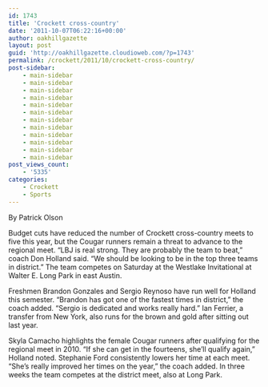 ```yaml
---
id: 1743
title: 'Crockett cross-country'
date: '2011-10-07T06:22:16+00:00'
author: oakhillgazette
layout: post
guid: 'http://oakhillgazette.cloudioweb.com/?p=1743'
permalink: /crockett/2011/10/crockett-cross-country/
post-sidebar:
    - main-sidebar
    - main-sidebar
    - main-sidebar
    - main-sidebar
    - main-sidebar
    - main-sidebar
    - main-sidebar
    - main-sidebar
    - main-sidebar
    - main-sidebar
    - main-sidebar
    - main-sidebar
post_views_count:
    - '5335'
categories:
    - Crockett
    - Sports
---
```


By Patrick Olson

Budget cuts have reduced the number of Crockett cross-country meets to five this year, but the Cougar runners remain a threat to advance to the regional meet. “LBJ is real strong. They are probably the team to beat,” coach Don Holland said. “We should be looking to be in the top three teams in district.” The team competes on Saturday at the Westlake Invitational at Walter E. Long Park in east Austin.

Freshmen Brandon Gonzales and Sergio Reynoso have run well for Holland this semester. “Brandon has got one of the fastest times in district,” the coach added. “Sergio is dedicated and works really hard.” Ian Ferrier, a transfer from New York, also runs for the brown and gold after sitting out last year.

Skyla Camacho highlights the female Cougar runners after qualifying for the regional meet in 2010. “If she can get in the fourteens, she’ll qualify again,” Holland noted. Stephanie Ford consistently lowers her time at each meet. “She’s really improved her times on the year,” the coach added. In three weeks the team competes at the district meet, also at Long Park.